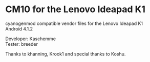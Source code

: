CM10 for the Lenovo Ideapad K1
==============================

cyanogenmod compatible vendor files for the Lenovo Ideapad K1<br>
Android 4.1.2

Developer: Kaschemme<br>
Tester: breeder<br>

Thanks to khanning, Krook1 and special thanks to Koshu.